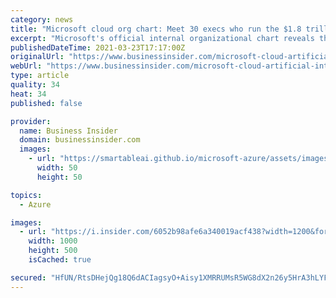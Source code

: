 ```yaml
---
category: news
title: "Microsoft cloud org chart: Meet 30 execs who run the $1.8 trillion tech titan's crucial cloud business under CEO Satya Nadella"
excerpt: "Microsoft's official internal organizational chart reveals the top 30 executives who run the company's cloud business under Satya Nadella."
publishedDateTime: 2021-03-23T17:17:00Z
originalUrl: "https://www.businessinsider.com/microsoft-cloud-artificial-intellignorg-chart-satya-nadella-2021-3"
webUrl: "https://www.businessinsider.com/microsoft-cloud-artificial-intellignorg-chart-satya-nadella-2021-3"
type: article
quality: 34
heat: 34
published: false

provider:
  name: Business Insider
  domain: businessinsider.com
  images:
    - url: "https://smartableai.github.io/microsoft-azure/assets/images/organizations/businessinsider.com-50x50.jpg"
      width: 50
      height: 50

topics:
  - Azure

images:
  - url: "https://i.insider.com/6052b98afe6a340019acf438?width=1200&format=jpeg"
    width: 1000
    height: 500
    isCached: true

secured: "HfUN/RtsDHejQg18Q6dACIagsyO+Aisy1XMRRUMsR5WG8dX2n26y5HrA3hLYFa77mWJiaxUdf5+19j5lP3t3uR1gtkXO0aN3egMh8fEESCtt3Mc97diI88Uka/Ap0jALqbACa3h/xDY9UW9pukjP6vWIgDlqNhbUqYGEAhUeQ2Y2brql8KDTZ5FktWFLc7vJHmJSpWWfG2jAk3SS+eNPgo7m+pVnJnHnhOuZ0w9LREdzmGt88Zr+7GuaO5IEZCyvycLL4q7jejRTxmlA78jCrqsvKYKrji4azrUpqKMwpi4HNbVlEotmnu7nu60jly8/UExwyry8tK2oGWAMwnpiAcELnLA8DtuW315H6XLHEbw=;aTOcVsySKIYBp46h0rfl4Q=="
---
```


